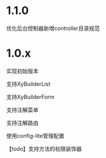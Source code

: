 # 1.1.0

优化后台控制器新增controller目录规范

# 1.0.x

实现初始版本

支持XyBuilderList

支持XyBuilderForm

支持注解菜单

支持注解路由

使用config-lite管理配置

【todo】支持方法的权限装饰器

